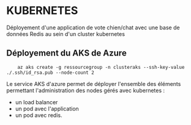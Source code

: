 # KUBERNETES

Déployement d'une application de vote chien/chat avec une base de données Redis au sein d'un cluster kubernetes

## Déployement du AKS de Azure

        az aks create -g ressourcegroup -n clusteraks --ssh-key-value ./.ssh/id_rsa.pub --node-count 2
        
Le service AKS d'azure permet de déployer l'ensemble des éléments permettant l'administration des nodes gérés avec kubernetes :
- un load balancer
- un pod avec l'application
- un pod avec redis.
    

